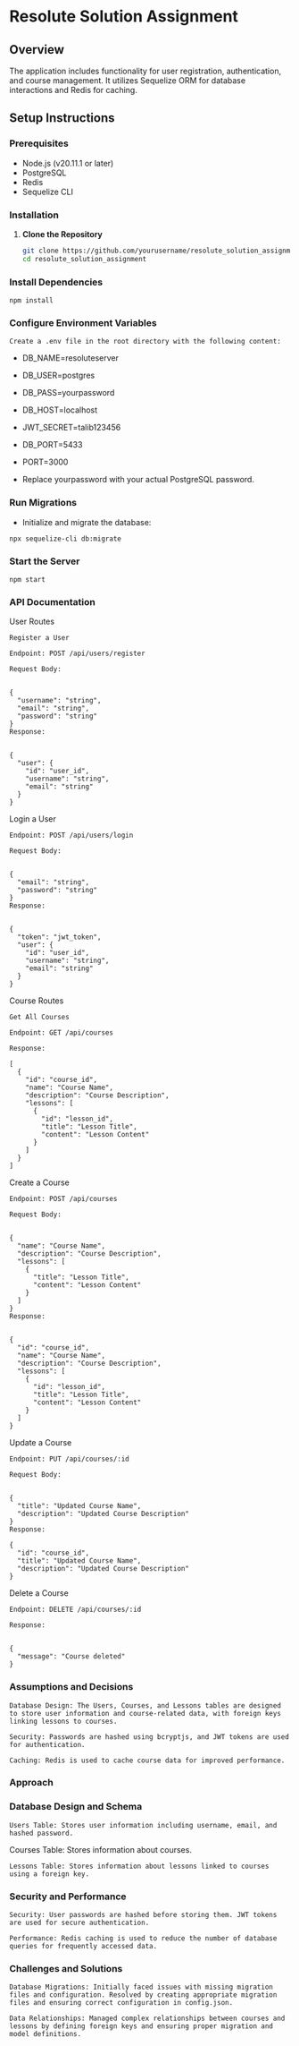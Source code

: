 # Resolute Solution Assignment

## Overview

The application includes functionality for user registration, authentication, and course management. It utilizes Sequelize ORM for database interactions and Redis for caching.

## Setup Instructions

### Prerequisites

- Node.js (v20.11.1 or later)
- PostgreSQL
- Redis
- Sequelize CLI

### Installation

1. **Clone the Repository**

   ```bash
   git clone https://github.com/yourusername/resolute_solution_assignment.git
   cd resolute_solution_assignment


### Install Dependencies

```
npm install

```
### Configure Environment Variables
```
Create a .env file in the root directory with the following content:
```

- DB_NAME=resoluteserver
- DB_USER=postgres
- DB_PASS=yourpassword
- DB_HOST=localhost
- JWT_SECRET=talib123456
- DB_PORT=5433
- PORT=3000

- Replace yourpassword with your actual PostgreSQL password.

### Run Migrations

- Initialize and migrate the database:

```
npx sequelize-cli db:migrate

```
### Start the Server

```
npm start
```


### API Documentation

User Routes
```
Register a User

Endpoint: POST /api/users/register

Request Body:


{
  "username": "string",
  "email": "string",
  "password": "string"
}
Response:


{
  "user": {
    "id": "user_id",
    "username": "string",
    "email": "string"
  }
}
```
Login a User
```
Endpoint: POST /api/users/login

Request Body:


{
  "email": "string",
  "password": "string"
}
Response:


{
  "token": "jwt_token",
  "user": {
    "id": "user_id",
    "username": "string",
    "email": "string"
  }
}
```
Course Routes
```
Get All Courses

Endpoint: GET /api/courses

Response:

[
  {
    "id": "course_id",
    "name": "Course Name",
    "description": "Course Description",
    "lessons": [
      {
        "id": "lesson_id",
        "title": "Lesson Title",
        "content": "Lesson Content"
      }
    ]
  }
]
```
Create a Course
```
Endpoint: POST /api/courses

Request Body:


{
  "name": "Course Name",
  "description": "Course Description",
  "lessons": [
    {
      "title": "Lesson Title",
      "content": "Lesson Content"
    }
  ]
}
Response:


{
  "id": "course_id",
  "name": "Course Name",
  "description": "Course Description",
  "lessons": [
    {
      "id": "lesson_id",
      "title": "Lesson Title",
      "content": "Lesson Content"
    }
  ]
}

```
Update a Course
```
Endpoint: PUT /api/courses/:id

Request Body:


{
  "title": "Updated Course Name",
  "description": "Updated Course Description"
}
Response:

{
  "id": "course_id",
  "title": "Updated Course Name",
  "description": "Updated Course Description"
}
```
Delete a Course
```
Endpoint: DELETE /api/courses/:id

Response:


{
  "message": "Course deleted"
}
```
### Assumptions and Decisions
```
Database Design: The Users, Courses, and Lessons tables are designed to store user information and course-related data, with foreign keys linking lessons to courses.
```
```
Security: Passwords are hashed using bcryptjs, and JWT tokens are used for authentication.
```
```
Caching: Redis is used to cache course data for improved performance.
```
### Approach

### Database Design and Schema
```
Users Table: Stores user information including username, email, and hashed password.
```
Courses Table: Stores information about courses.
```
Lessons Table: Stores information about lessons linked to courses using a foreign key.
```
### Security and Performance
```
Security: User passwords are hashed before storing them. JWT tokens are used for secure authentication.
```
```
Performance: Redis caching is used to reduce the number of database queries for frequently accessed data.
```
### Challenges and Solutions
```
Database Migrations: Initially faced issues with missing migration files and configuration. Resolved by creating appropriate migration files and ensuring correct configuration in config.json.
```
```
Data Relationships: Managed complex relationships between courses and lessons by defining foreign keys and ensuring proper migration and model definitions.
```
